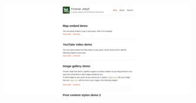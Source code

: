![alt text](https://github.com/forever-jekyll/propaganda/raw/main/forever_jekyll.gif "Click to enlarge")
